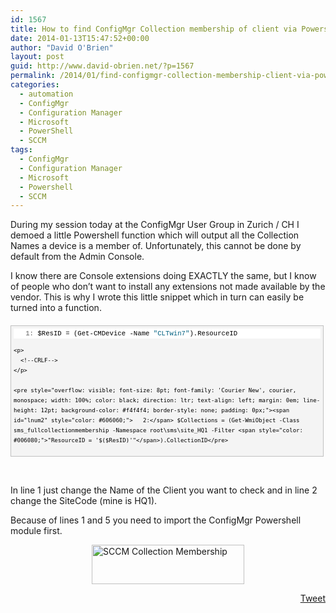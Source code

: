 ```yaml
---
id: 1567
title: How to find ConfigMgr Collection membership of client via Powershell?
date: 2014-01-13T15:47:52+00:00
author: "David O'Brien"
layout: post
guid: http://www.david-obrien.net/?p=1567
permalink: /2014/01/find-configmgr-collection-membership-client-via-powershell/
categories:
  - automation
  - ConfigMgr
  - Configuration Manager
  - Microsoft
  - PowerShell
  - SCCM
tags:
  - ConfigMgr
  - Configuration Manager
  - Microsoft
  - Powershell
  - SCCM
---
```

During my session today at the ConfigMgr User Group in Zurich / CH I demoed a little Powershell function which will output all the Collection Names a device is a member of. Unfortunately, this cannot be done by default from the Admin Console.

I know there are Console extensions doing EXACTLY the same, but I know of people who don’t want to install any extensions not made available by the vendor. This is why I wrote this little snippet which in turn can easily be turned into a function.

<div id="codeSnippetWrapper" style="overflow: auto; cursor: text; font-size: 8pt; font-family: 'Courier New', courier, monospace; width: 97.5%; direction: ltr; text-align: left; margin: 20px 0px 10px; line-height: 12pt; max-height: 200px; background-color: #f4f4f4; border: silver 1px solid; padding: 4px;">
  <div id="codeSnippet" style="overflow: visible; font-size: 8pt; font-family: 'Courier New', courier, monospace; width: 100%; color: black; direction: ltr; text-align: left; line-height: 12pt; background-color: #f4f4f4; border-style: none; padding: 0px;">
    <pre style="overflow: visible; font-size: 8pt; font-family: 'Courier New', courier, monospace; width: 100%; color: black; direction: ltr; text-align: left; margin: 0em; line-height: 12pt; background-color: white; border-style: none; padding: 0px;"><span id="lnum1" style="color: #606060;">   1:</span> $ResID = (Get-CMDevice -Name <span style="color: #006080;">"CLTwin7"</span>).ResourceID</pre>
    
    <p>
      <!--CRLF-->
    </p>
    
    <pre style="overflow: visible; font-size: 8pt; font-family: 'Courier New', courier, monospace; width: 100%; color: black; direction: ltr; text-align: left; margin: 0em; line-height: 12pt; background-color: #f4f4f4; border-style: none; padding: 0px;"><span id="lnum2" style="color: #606060;">   2:</span> $Collections = (Get-WmiObject -Class sms_fullcollectionmembership -Namespace root\sms\site_HQ1 -Filter <span style="color: #006080;">"ResourceID = '$($ResID)'"</span>).CollectionID</pre>
    
    <p>
      <!--CRLF-->
    </p>
    
    <pre style="overflow: visible; font-size: 8pt; font-family: 'Courier New', courier, monospace; width: 100%; color: black; direction: ltr; text-align: left; margin: 0em; line-height: 12pt; background-color: white; border-style: none; padding: 0px;"><span id="lnum3" style="color: #606060;">   3:</span> <span style="color: #0000ff;">foreach</span> ($Collection <span style="color: #0000ff;">in</span> $Collections)</pre>
    
    <p>
      <!--CRLF-->
    </p>
    
    <pre style="overflow: visible; font-size: 8pt; font-family: 'Courier New', courier, monospace; width: 100%; color: black; direction: ltr; text-align: left; margin: 0em; line-height: 12pt; background-color: #f4f4f4; border-style: none; padding: 0px;"><span id="lnum4" style="color: #606060;">   4:</span>     {</pre>
    
    <p>
      <!--CRLF-->
    </p>
    
    <pre style="overflow: visible; font-size: 8pt; font-family: 'Courier New', courier, monospace; width: 100%; color: black; direction: ltr; text-align: left; margin: 0em; line-height: 12pt; background-color: white; border-style: none; padding: 0px;"><span id="lnum5" style="color: #606060;">   5:</span>         Get-CMDeviceCollection -CollectionId $Collection | select Name, CollectionID</pre>
    
    <p>
      <!--CRLF-->
    </p>
    
    <pre style="overflow: visible; font-size: 8pt; font-family: 'Courier New', courier, monospace; width: 100%; color: black; direction: ltr; text-align: left; margin: 0em; line-height: 12pt; background-color: #f4f4f4; border-style: none; padding: 0px;"><span id="lnum6" style="color: #606060;">   6:</span>     }</pre>
    
    <p>
      <!--CRLF-->
    </p>
  </div>
</div>

&nbsp;

In line 1 just change the Name of the Client you want to check and in line 2 change the SiteCode (mine is HQ1).
  
Because of lines 1 and 5 you need to import the ConfigMgr Powershell module first.

<a href="http://www.david-obrien.net/wp-content/uploads/2014/01/image10.png" onclick="_gaq.push(['_trackEvent', 'outbound-article', 'http://www.david-obrien.net/wp-content/uploads/2014/01/image10.png', '']);" class="broken_link"><img style="float: none; margin-left: auto; display: block; margin-right: auto; border: 0px;" title="SCCM Collection Membership" alt="SCCM Collection Membership" src="http://www.david-obrien.net/wp-content/uploads/2014/01/image_thumb10.png" width="244" height="63" border="0" /></a> 

<div style="float: right; margin-left: 10px;">
  <a href="https://twitter.com/share" onclick="_gaq.push(['_trackEvent', 'outbound-article', 'https://twitter.com/share', 'Tweet']);" class="twitter-share-button" data-hashtags="ConfigMgr,Configuration+Manager,Microsoft,Powershell,SCCM" data-count="vertical" data-url="http://www.david-obrien.net/2014/01/find-configmgr-collection-membership-client-via-powershell/">Tweet</a>
</div>

